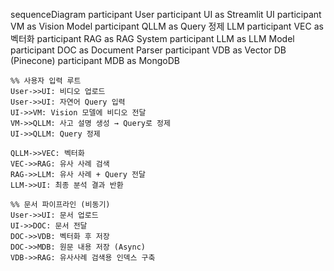 sequenceDiagram
    participant User
    participant UI as Streamlit UI
    participant VM as Vision Model
    participant QLLM as Query 정제 LLM
    participant VEC as 벡터화
    participant RAG as RAG System
    participant LLM as LLM Model
    participant DOC as Document Parser
    participant VDB as Vector DB (Pinecone)
    participant MDB as MongoDB

    %% 사용자 입력 루트
    User->>UI: 비디오 업로드
    User->>UI: 자연어 Query 입력
    UI->>VM: Vision 모델에 비디오 전달
    VM->>QLLM: 사고 설명 생성 → Query로 정제
    UI->>QLLM: Query 정제
    
    QLLM->>VEC: 벡터화
    VEC->>RAG: 유사 사례 검색
    RAG->>LLM: 유사 사례 + Query 전달
    LLM->>UI: 최종 분석 결과 반환

    %% 문서 파이프라인 (비동기)
    User->>UI: 문서 업로드
    UI->>DOC: 문서 전달
    DOC->>VDB: 벡터화 후 저장
    DOC->>MDB: 원문 내용 저장 (Async)
    VDB->>RAG: 유사사례 검색용 인덱스 구축